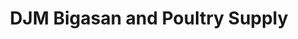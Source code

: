---
title: "DJM Bigasan and Poultry Supply"
url: /magallanes/djm-bigasan-and-poultry-supply/
shop: greengrocer
---